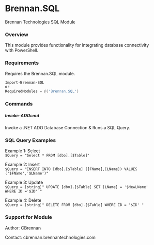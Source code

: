 # Brennan.SQL #
Brennan Technologies SQL Module


### Overview ###
This module provides functionality for integrating database connectivity with PowerShell.

### Requirements ###
Requires the Brennan.SQL module.

```powershell
Import-Brennan-SQL
or
RequiredModules = @('Brennan.SQL')
```

### Commands ###

##### Invoke-ADOcmd ####

Invoke a .NET ADO Database Connection & Runs a SQL Query.

### SQL Query Examples ###
Example 1:  Select  
    ```$Query = "Select * FROM [dbo].[$Table]" ```

Example 2:  Insert  
    ```$Query = "INSERT INTO [dbo].[$Table] ([FName],[LName]) VALUES ('$FName','$LName')" ```

Example 3:  Update  
    ```$Query = [string]" UPDATE [dbo].[$Table] SET [LName] = '$NewLName' WHERE ID ='$ID' " ```

Example 4:  Delete  
   ```$Query = [string]" DELETE FROM [dbo].[$Table] WHERE ID = '$ID' " ```  



### Support for Module ###

Author: CBrennan

Contact: cbrennan.brennantechnologies.com
